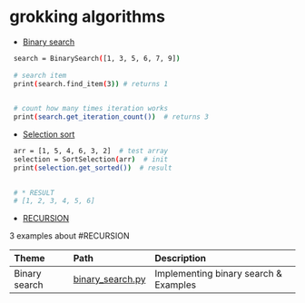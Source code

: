
# grokking algorithms

 


 - [Binary search](https://github.com/muhammadusufs/grokking_algorithms/blob/main/binary_search.py)
 ```bash
  search = BinarySearch([1, 3, 5, 6, 7, 9])
  
  # search item
  print(search.find_item(3)) # returns 1 

  
  # count how many times iteration works
  print(search.get_iteration_count())  # returns 3
```


 - [Selection sort](https://github.com/muhammadusufs/grokking_algorithms/blob/main/selection_sort.py)
 ```bash
  arr = [1, 5, 4, 6, 3, 2]  # test array
  selection = SortSelection(arr)  # init
  print(selection.get_sorted())  # result

  
  # * RESULT
  # [1, 2, 3, 4, 5, 6]

  ```



 - [RECURSION](https://github.com/muhammadusufs/grokking_algorithms/blob/main/recursion.py)

 3 examples about #RECURSION


| Theme           | Path               | Description                           |
| :-------------- | :----------------- | :------------------------------------ |
| Binary search   | [binary_search.py](https://github.com/muhammadusufs/grokking_algorithms/blob/main/binary_search.py) | Implementing binary search & Examples |